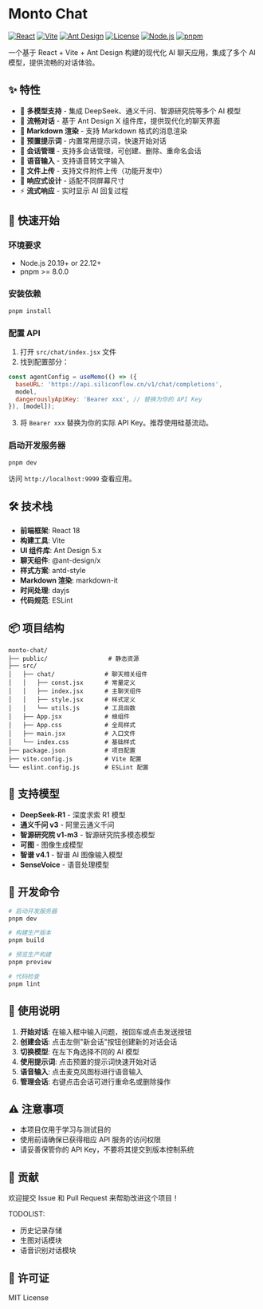# Monto Chat

[![React](https://img.shields.io/badge/React-18.0-blue?logo=react&logoColor=white)](https://reactjs.org/)
[![Vite](https://img.shields.io/badge/Vite-7.1-646CFF?logo=vite&logoColor=white)](https://vitejs.dev/)
[![Ant Design](https://img.shields.io/badge/Ant%20Design-5.27-1677FF?logo=ant-design&logoColor=white)](https://ant.design/)
[![License](https://img.shields.io/badge/License-MIT-green.svg)](https://opensource.org/licenses/MIT)
[![Node.js](https://img.shields.io/badge/Node.js-16+-green?logo=node.js&logoColor=white)](https://nodejs.org/)
[![pnpm](https://img.shields.io/badge/pnpm-8+-orange?logo=pnpm&logoColor=white)](https://pnpm.io/)

一个基于 React + Vite + Ant Design 构建的现代化 AI 聊天应用，集成了多个 AI 模型，提供流畅的对话体验。

## ✨ 特性

- 🤖 **多模型支持** - 集成 DeepSeek、通义千问、智源研究院等多个 AI 模型
- 💬 **流畅对话** - 基于 Ant Design X 组件库，提供现代化的聊天界面
- 📝 **Markdown 渲染** - 支持 Markdown 格式的消息渲染
- 🎯 **预置提示词** - 内置常用提示词，快速开始对话
- 📁 **会话管理** - 支持多会话管理，可创建、删除、重命名会话
- 🎤 **语音输入** - 支持语音转文字输入
- 📎 **文件上传** - 支持文件附件上传（功能开发中）
- 🎨 **响应式设计** - 适配不同屏幕尺寸
- ⚡ **流式响应** - 实时显示 AI 回复过程

## 🚀 快速开始

### 环境要求

- Node.js 20.19+ or 22.12+
- pnpm >= 8.0.0

### 安装依赖

```bash
pnpm install
```

### 配置 API

1. 打开 `src/chat/index.jsx` 文件
2. 找到配置部分：

```javascript
const agentConfig = useMemo(() => ({
  baseURL: 'https://api.siliconflow.cn/v1/chat/completions',
  model,
  dangerouslyApiKey: 'Bearer xxx', // 替换为你的 API Key
}), [model]);
```

3. 将 `Bearer xxx` 替换为你的实际 API Key。推荐使用硅基流动。

### 启动开发服务器

```bash
pnpm dev
```

访问 `http://localhost:9999` 查看应用。

## 🛠️ 技术栈

- **前端框架**: React 18
- **构建工具**: Vite
- **UI 组件库**: Ant Design 5.x
- **聊天组件**: @ant-design/x
- **样式方案**: antd-style
- **Markdown 渲染**: markdown-it
- **时间处理**: dayjs
- **代码规范**: ESLint

## 📦 项目结构

```
monto-chat/
├── public/                 # 静态资源
├── src/
│   ├── chat/              # 聊天相关组件
│   │   ├── const.jsx      # 常量定义
│   │   ├── index.jsx      # 主聊天组件
│   │   ├── style.jsx      # 样式定义
│   │   └── utils.js       # 工具函数
│   ├── App.jsx            # 根组件
│   ├── App.css            # 全局样式
│   ├── main.jsx           # 入口文件
│   └── index.css          # 基础样式
├── package.json           # 项目配置
├── vite.config.js         # Vite 配置
└── eslint.config.js       # ESLint 配置
```

## 🎯 支持模型

- **DeepSeek-R1** - 深度求索 R1 模型
- **通义千问 v3** - 阿里云通义千问
- **智源研究院 v1-m3** - 智源研究院多模态模型
- **可图** - 图像生成模型
- **智谱 v4.1** - 智谱 AI 图像输入模型
- **SenseVoice** - 语音处理模型

## 🔧 开发命令

```bash
# 启动开发服务器
pnpm dev

# 构建生产版本
pnpm build

# 预览生产构建
pnpm preview

# 代码检查
pnpm lint
```

## 📝 使用说明

1. **开始对话**: 在输入框中输入问题，按回车或点击发送按钮
2. **创建会话**: 点击左侧"新会话"按钮创建新的对话会话
3. **切换模型**: 在左下角选择不同的 AI 模型
4. **使用提示词**: 点击预置的提示词快速开始对话
5. **语音输入**: 点击麦克风图标进行语音输入
6. **管理会话**: 右键点击会话可进行重命名或删除操作

## ⚠️ 注意事项

- 本项目仅用于学习与测试目的
- 使用前请确保已获得相应 API 服务的访问权限
- 请妥善保管你的 API Key，不要将其提交到版本控制系统

## 🤝 贡献

欢迎提交 Issue 和 Pull Request 来帮助改进这个项目！

TODOLIST:

- 历史记录存储
- 生图对话模块
- 语音识别对话模块

## 📄 许可证

MIT License
